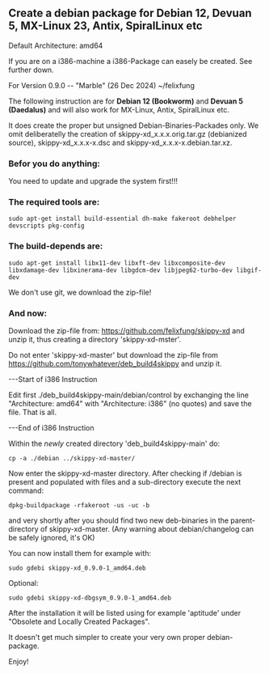 

## Create a debian package for Debian 12, Devuan 5, MX-Linux 23, Antix, SpiralLinux etc

Default Architecture: amd64

If you are on a i386-machine a i386-Package can easely be created. See further down.

For Version 0.9.0 -- "Marble" (26 Dec 2024) ~/felixfung

The following instruction are for **Debian 12 (Bookworm)** and **Devuan 5 (Daedalus)** and will also work for MX-Linux, Antix, SpiralLinux etc.

It does create the proper but unsigned Debian-Binaries-Packades only. We omit deliberatelly the creation of skippy-xd_x.x.x.orig.tar.gz (debianized source), skippy-xd_x.x.x-x.dsc and skippy-xd_x.x.x-x.debian.tar.xz.

### Befor you do anything:

You need to update and upgrade the system first!!!


### The required tools are:

```
sudo apt-get install build-essential dh-make fakeroot debhelper devscripts pkg-config
```

### The build-depends are:

```
sudo apt-get install libx11-dev libxft-dev libxcomposite-dev libxdamage-dev libxinerama-dev libgdcm-dev libjpeg62-turbo-dev libgif-dev
```

We don't use git, we download the zip-file!

### And now:

Download the zip-file from: <https://github.com/felixfung/skippy-xd> and unzip it, thus creating a directory 'skippy-xd-mster'.

Do not enter 'skippy-xd-master' but download the zip-file from <https://github.com/tonywhatever/deb_build4skippy> and unzip it.

---Start of i386 Instruction

Edit first ./deb_build4skippy-main/debian/control by exchanging the line "Architecture: amd64" with "Architecture: i386" (no quotes) and save the file. That is all.

---End of i386 Instruction

Within the *newly* created directory 'deb_build4skippy-main' do:

```
cp -a ./debian ../skippy-xd-master/
```

Now enter the skippy-xd-master directory. After checking if /debian is present and populated with files and a sub-directory execute the next command:

```
dpkg-buildpackage -rfakeroot -us -uc -b
```

and very shortly after you should find two new deb-binaries in the parent-directory of skippy-xd-master. (Any warning about debian/changelog can be safely ignored, it's OK)

You can now install them for example with:
```
sudo gdebi skippy-xd_0.9.0-1_amd64.deb
```
Optional:
```
sudo gdebi skippy-xd-dbgsym_0.9.0-1_amd64.deb

```
After the installation it will be listed using for example 'aptitude' under "Obsolete and Locally Created Packages".


It doesn't get much simpler to create your very own proper debian-package.



Enjoy!

